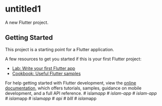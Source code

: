 # untitled1

A new Flutter project.

## Getting Started

This project is a starting point for a Flutter application.

A few resources to get you started if this is your first Flutter project:

- [Lab: Write your first Flutter app](https://docs.flutter.dev/get-started/codelab)
- [Cookbook: Useful Flutter samples](https://docs.flutter.dev/cookbook)

For help getting started with Flutter development, view the
[online documentation](https://docs.flutter.dev/), which offers tutorials,
samples, guidance on mobile development, and a full API reference.
#   i s l a m _ a p p  
 #   i s l a m - a p p  
 #   i s l a m - a p p  
 #   i s l a m _ a p p  
 #   i s l a m _ a p p  
 # api
#   b l l l  
 #   i s l a m _ a p p  
 